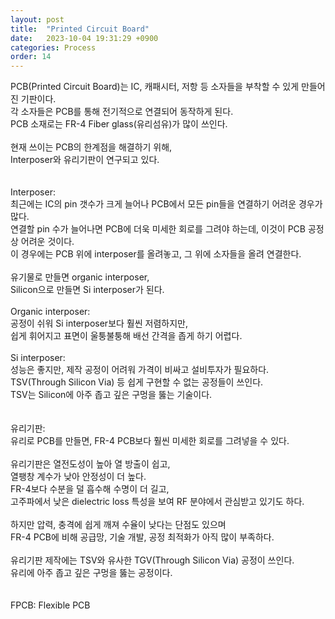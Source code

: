 ```yaml
---
layout: post
title:  "Printed Circuit Board"
date:   2023-10-04 19:31:29 +0900
categories: Process
order: 14
---
```


PCB(Printed Circuit Board)는 IC, 캐패시터, 저항 등 소자들을 부착할 수 있게 만들어진 기판이다.<br>
각 소자들은 PCB를 통해 전기적으로 연결되어 동작하게 된다.<br>
PCB 소재로는 FR-4 Fiber glass(유리섬유)가 많이 쓰인다.<br>
<br>
현재 쓰이는 PCB의 한계점을 해결하기 위해,<br>
Interposer와 유리기판이 연구되고 있다.<br>
<br>
<br>
Interposer:<br>
최근에는 IC의 pin 갯수가 크게 늘어나 PCB에서 모든 pin들을 연결하기 어려운 경우가 많다.<br>
연결할 pin 수가 늘어나면 PCB에 더욱 미세한 회로를 그려야 하는데, 이것이 PCB 공정상 어려운 것이다.<br>
이 경우에는 PCB 위에 interposer를 올려놓고, 그 위에 소자들을 올려 연결한다.<br>
<br>
유기물로 만들면 organic interposer,<br>
Silicon으로 만들면 Si interposer가 된다.<br>
<br>
Organic interposer:<br>
공정이 쉬워 Si interposer보다 훨씬 저렴하지만,<br>
쉽게 휘어지고 표면이 울퉁불퉁해 배선 간격을 좁게 하기 어렵다.<br>
<br>
Si interposer:<br>
성능은 좋지만, 제작 공정이 어려워 가격이 비싸고 설비투자가 필요하다.<br>
TSV(Through Silicon Via) 등 쉽게 구현할 수 없는 공정들이 쓰인다.<br>
TSV는 Silicon에 아주 좁고 깊은 구멍을 뚫는 기술이다.<br>
<br>
<br>
유리기판:<br>
유리로 PCB를 만들면, FR-4 PCB보다 훨씬 미세한 회로를 그려넣을 수 있다.<br>
<br>
유리기판은 열전도성이 높아 열 방출이 쉽고,<br>
열팽창 계수가 낮아 안정성이 더 높다.<br>
FR-4보다 수분을 덜 흡수해 수명이 더 길고,<br>
고주파에서 낮은 dielectric loss 특성을 보여 RF 분야에서 관심받고 있기도 하다.<br>
<br>
하지만 압력, 충격에 쉽게 깨져 수율이 낮다는 단점도 있으며<br>
FR-4 PCB에 비해 공급망, 기술 개발, 공정 최적화가 아직 많이 부족하다.<br>
<br>
유리기판 제작에는 TSV와 유사한 TGV(Through Silicon Via) 공정이 쓰인다.<br>
유리에 아주 좁고 깊은 구멍을 뚫는 공정이다.<br>
<br>
<br>
FPCB: Flexible PCB<br>